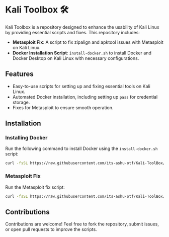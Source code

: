 # Kali Toolbox 🛠️

Kali Toolbox is a repository designed to enhance the usability of Kali Linux by providing essential scripts and fixes. This repository includes:

- **Metasploit Fix**: A script to fix zipalign and apktool issues with Metasploit on Kali Linux.
- **Docker Installation Script**: `install-docker.sh` to install Docker and Docker Desktop on Kali Linux with necessary configurations.

## Features 
- Easy-to-use scripts for setting up and fixing essential tools on Kali Linux.
- Automated Docker installation, including setting up `pass` for credential storage.
- Fixes for Metasploit to ensure smooth operation.

## Installation

### Installing Docker
Run the following command to install Docker using the `install-docker.sh` script:
```bash
curl -fsSL https://raw.githubusercontent.com/its-ashu-otf/Kali-ToolBox/refs/heads/main/Install-Docker.sh | sudo bash
```

### Metasploit Fix
Run the Metasploit fix script:
```bash
curl -fsSL https://raw.githubusercontent.com/its-ashu-otf/Kali-ToolBox/refs/heads/main/metasploit_fix.sh | bash
```


## Contributions
Contributions are welcome! Feel free to fork the repository, submit issues, or open pull requests to improve the scripts.

